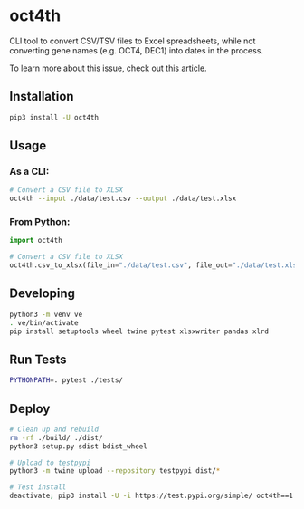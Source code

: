 # oct4th

CLI tool to convert CSV/TSV files to Excel spreadsheets, while not converting gene names (e.g. OCT4, DEC1) into dates in the process.

To learn more about this issue, check out [this article](https://medium.com/@robaboukhalil/how-to-fix-excels-gene-to-date-conversion-5c98d0072450).

## Installation

```bash
pip3 install -U oct4th
```

## Usage

### As a CLI:

```bash
# Convert a CSV file to XLSX
oct4th --input ./data/test.csv --output ./data/test.xlsx
```

### From Python:

```python
import oct4th

# Convert a CSV file to XLSX
oct4th.csv_to_xlsx(file_in="./data/test.csv", file_out="./data/test.xlsx")
```

## Developing

```bash
python3 -m venv ve
. ve/bin/activate
pip install setuptools wheel twine pytest xlsxwriter pandas xlrd
```

## Run Tests

```bash
PYTHONPATH=. pytest ./tests/
```

## Deploy

```bash
# Clean up and rebuild
rm -rf ./build/ ./dist/
python3 setup.py sdist bdist_wheel

# Upload to testpypi
python3 -m twine upload --repository testpypi dist/*

# Test install
deactivate; pip3 install -U -i https://test.pypi.org/simple/ oct4th==1.0.0b9
```
